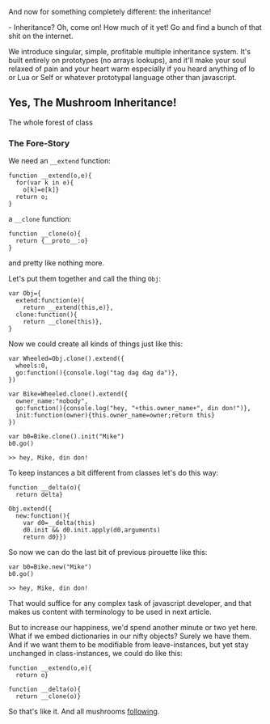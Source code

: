 <link href="http://kevinburke.bitbucket.org/markdowncss/markdown.css" rel="stylesheet"></link>

And now for something completely different: the inheritance!

\- Inheritance? Oh, come on! How much of it yet! Go and find a bunch of that shit on
the internet.

We introduce singular, simple, profitable multiple inheritance system.
It's built entirely on prototypes (no arrays lookups), and
it'll make your soul relaxed of pain and your heart warm especially if you heard
anything of Io or Lua or Self or whatever prototypal language
other than javascript.
    

## Yes, The Mushroom Inheritance!
The whole forest of class

### The Fore-Story

We need an `__extend` function:

    function __extend(o,e){
      for(var k in e){
        o[k]=e[k]}
      return o;
    }

a `__clone` function:

    function __clone(o){
      return {__proto__:o}
    }

and pretty like nothing more.

Let's put them together and call the thing `Obj`:

    var Obj={
      extend:function(e){
        return __extend(this,e)},
      clone:function(){
        return __clone(this)},
    }
    
Now we could create all kinds of things just like this:

    var Wheeled=Obj.clone().extend({
      wheels:0,
      go:function(){console.log("tag dag dag da")},
    })

    var Bike=Wheeled.clone().extend({
      owner_name:"nobody",
      go:function(){console.log("hey, "+this.owner_name+", din don!")},
      init:function(owner){this.owner_name=owner;return this}
    })

    var b0=Bike.clone().init("Mike")
    b0.go()

    >> hey, Mike, din don!

To keep instances a bit different from classes let's do this way:

    function __delta(o){
      return delta}
    
    Obj.extend({
      new:function(){
        var d0=__delta(this)
        d0.init && d0.init.apply(d0,arguments)
        return d0}})

So now we can do the last bit of previous pirouette like this:

    var b0=Bike.new("Mike")
    b0.go()

    >> hey, Mike, din don!

That would suffice for any complex task of javascript developer, and
that makes us content with terminology to be used in next article.

But to increase our happiness, we'd spend another minute or two yet
here. What if we embed dictionaries in our nifty objects? Surely we
have them. And if we want them to be modifiable from leave-instances,
but yet stay unchanged in class-instances, we could do like this:

    function __extend(o,e){
      return o}
    
    function __delta(o){
      return __clone(o)}

So that's like it. And all mushrooms [following](/clos/).

        

